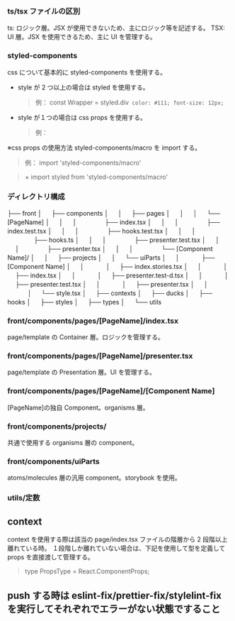 ### ts/tsx ファイルの区別

ts: ロジック層。JSX が使用できないため、主にロジック等を記述する。
TSX: UI 層。JSX を使用できるため、主に UI を管理する。

### styled-components

css について基本的に styled-components を使用する。

- style が 2 つ以上の場合は styled を使用する。

  > 例：
  > const Wrapper = styled.div` color: #111; font-size: 12px;`

- style が１つの場合は css props を使用する。
  > 例：
  >
  > <div css={'color: blue'}></div>

※css props の使用方法
styled-components/macro を import する。

> 例：
> import 'styled-components/macro'

> × import styled from 'styled-components/macro'

### ディレクトリ構成

├── front
│ 　 ├── components
│ 　 │ 　 ├── pages
│ 　 │ 　 │ 　 └── [PageName]
│ 　 │ 　 │ 　　　　 ├── index.tsx
│ 　 │ 　 │ 　　　　 ├── index.test.tsx
│ 　 │ 　 │ 　　　　 ├── hooks.test.tsx
│ 　 │ 　 │ 　　　　 ├── hooks.ts
│ 　 │ 　 │ 　　　　 ├── presenter.test.tsx
│ 　 │ 　 │ 　　　　 ├── presenter.tsx
│ 　 │ 　 │ 　　　　 └── [Component Name]/
│ 　 │ 　 ├── projects
│ 　 │ 　 └── uiParts
│ 　 │ 　　　 ├── [Component Name]
│ 　 │ 　　　 │ 　 ├── index.stories.tsx
│ 　 │ 　　　 │ 　 ├── index.tsx
│ 　 │ 　　　 │ 　 ├── presenter.test-d.tsx
│ 　 │ 　　　 │ 　 ├── presenter.test.tsx
│ 　 │ 　　　 │ 　 ├── presenter.tsx
│ 　 │ 　　　 │ 　 └── style.tsx
│ 　 ├── contexts
│ 　 ├── ducks
│ 　 ├── hooks
│ 　 ├── styles
│ 　 ├── types
│ 　 └── utils

### front/components/pages/[PageName]/index.tsx

page/template の Container 層。ロジックを管理する。

### front/components/pages/[PageName]/presenter.tsx

page/template の Presentation 層。UI を管理する。

### front/components/pages/[PageName]/[Component Name]

[PageName]の独自 Component。organisms 層。

### front/components/projects/

共通で使用する organisms 層の component。

### front/components/uiParts

atoms/molecules 層の汎用 component。storybook を使用。

### utils/定数

## context

context を使用する際は該当の page/index.tsx ファイルの階層から 2 段階以上離れている時。
１段階しか離れていない場合は、下記を使用して型を定義して props を直接渡して管理する。

> type PropsType = React.ComponentProps<typeof Presenter>;

## push する時は eslint-fix/prettier-fix/stylelint-fix を実行してそれぞれでエラーがない状態ですること
